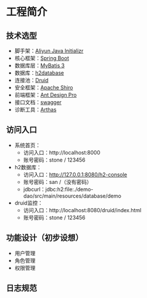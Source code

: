 # 工程简介

## 技术选型
- 脚手架：[Aliyun Java Initializr](https://start.aliyun.com/bootstrap.html)
- 核心框架：[Spring Boot](https://spring.io/projects/spring-boot)
- 数据库层：[MyBatis 3](https://mybatis.org/mybatis-3/zh/index.html)
- 数据库：[h2database](http://www.h2database.com/html/main.html)
- 连接池：[Druid](https://github.com/alibaba/druid)
- 安全框架：[Apache Shiro](http://shiro.apache.org/)
- 前端框架：[Ant Design Pro](https://pro.ant.design)
- 接口文档：[swagger](https://swagger.io/)
- 诊断工具：[Arthas](https://arthas.aliyun.com/doc/)

## 访问入口
- 系统首页：
  - 访问入口：http://localhost:8000
  - 账号密码：stone / 123456
- h2数据库：
  - 访问入口：http://127.0.0.1:8080/h2-console
  - 账号密码：san /（没有密码）
  - jdbcurl：jdbc:h2:file:./demo-dao/src/main/resources/database/demo
- druid监控：
  - 访问入口：http://localhost:8080/druid/index.html
  - 账号密码：stone / 123456
  
## 功能设计（初步设想）
- 用户管理
- 角色管理
- 权限管理

## 日志规范